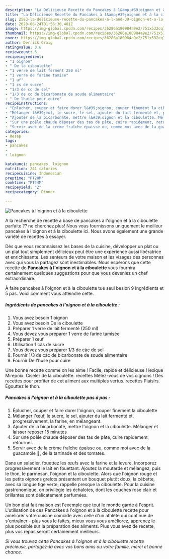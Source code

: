 ```yaml
---
description: "La Délicieuse Recette du Pancakes à l&amp;#39;oignon et à la ciboulette"
title: "La Délicieuse Recette du Pancakes à l&amp;#39;oignon et à la ciboulette"
slug: 2583-la-delicieuse-recette-du-pancakes-a-l-and-39-oignon-et-a-la-ciboulette
date: 2020-06-24T01:56:30.481Z
image: https://img-global.cpcdn.com/recipes/36286a180984a9e2/751x532cq70/pancakes-a-loignon-et-a-la-ciboulette-photo-principale-de-la-recette.jpg
thumbnail: https://img-global.cpcdn.com/recipes/36286a180984a9e2/751x532cq70/pancakes-a-loignon-et-a-la-ciboulette-photo-principale-de-la-recette.jpg
cover: https://img-global.cpcdn.com/recipes/36286a180984a9e2/751x532cq70/pancakes-a-loignon-et-a-la-ciboulette-photo-principale-de-la-recette.jpg
author: Derrick Craig
ratingvalue: 3.6
reviewcount: 6
recipeingredient:
- "1 oignon"
- " De la ciboulette"
- "1 verre de lait ferment 250 ml"
- "1 verre de farine tamise"
- "1 uf"
- "1 cs de sucre"
- "1/3 de cc de sel"
- "1/3 de cc de bicarbonate de soude alimentaire"
- " De lhuile pour cuire"
recipeinstructions:
- "Éplucher, couper et faire dorer l&#39;oignon, couper finement la ciboulette"
- "Mélanger l&#39;œuf, le sucre, le sel, ajouter du lait fermenté et, progressivement, la farine, en mélangeant."
- "Ajouter de la bicarbonate, mettre l&#39;oignon et la ciboulette. Mélanger et laisser reposer 15 minutes"
- "Sur une poêle chaude déposer des tas de pâte, cuire rapidement, retourner."
- "Servir avec de la crème fraîche épaisse ou, comme moi avec de la guacamole 🥑, de la tartinade et des tomates."
categories:
- Resep
tags:
- pancakes
- 
- loignon

katakunci: pancakes  loignon 
nutrition: 241 calories
recipecuisine: Indonesian
preptime: "PT20M"
cooktime: "PT44M"
recipeyield: "2"
recipecategory: Dinner

---
```



![Pancakes à l&#39;oignon et à la ciboulette](https://img-global.cpcdn.com/recipes/36286a180984a9e2/751x532cq70/pancakes-a-loignon-et-a-la-ciboulette-photo-principale-de-la-recette.jpg)

A la recherche de recette à base de pancakes à l&#39;oignon et à la ciboulette parfaite ?? ne cherchez plus! Nous vous fournissons uniquement le meilleur pancakes à l&#39;oignon et à la ciboulette ici. Nous avons également une grande variété de recettes à essayer.

Dès que vous reconnaissez les bases de la cuisine, développer un plat ou un plat tout simplement délicieux peut être une expérience aussi libératrice et enrichissante. Les senteurs de votre maison et les visages des personnes avec qui vous la partagez sont inestimables. Nous espérons que cette recette de <strong> Pancakes à l&#39;oignon et à la ciboulette </strong> vous fournira certainement quelques suggestions pour que vous deveniez un chef extraordinaire.

<!--inarticleads1-->

À faire pancakes à l&#39;oignon et à la ciboulette tue seul besion 9 Ingrédients et 5 pas. Voici comment vous atteindre cette.

##### Ingrédients de pancakes à l&#39;oignon et à la ciboulette :

1. Vous avez besoin 1 oignon
1. Vous avez besoin  De la ciboulette
1. Préparer 1 verre de lait fermenté (250 ml)
1. Vous devez vous préparer 1 verre de farine tamisée
1. Préparer 1 œuf
1. Utilisation 1 càs de sucre
1. Vous devez vous préparer 1/3 de càc de sel
1. Fournir 1/3 de càc de bicarbonate de soude alimentaire
1. Fournir  De l&#39;huile pour cuire


Une bonne recette comme on les aime ! Facile, rapide et délicieuse ! lexique Mirepoix. Ciseler de la ciboulette. recettes Mêlez-vous de vos oignons ! Des recettes pour profiter de cet aliment aux multiples vertus. recettes Plaisirs. Égouttez le thon. 

<!--inarticleads2-->

##### Pancakes à l&#39;oignon et à la ciboulette pas à pas :

1. Éplucher, couper et faire dorer l&#39;oignon, couper finement la ciboulette
1. Mélanger l&#39;œuf, le sucre, le sel, ajouter du lait fermenté et, progressivement, la farine, en mélangeant.
1. Ajouter de la bicarbonate, mettre l&#39;oignon et la ciboulette. Mélanger et laisser reposer 15 minutes
1. Sur une poêle chaude déposer des tas de pâte, cuire rapidement, retourner.
1. Servir avec de la crème fraîche épaisse ou, comme moi avec de la guacamole 🥑, de la tartinade et des tomates.


Dans un saladier, fouettez les œufs avec la farine et la levure. Incorporez progressivement le lait en fouettant. Ajoutez la moutarde et mélangez, puis le thon, le parmesan, l&#39;oignon et la ciboulette. Alors que l&#39;oignon rouge et les petits oignons grelots présentent un bouquet plutôt doux, la cébette, avec sa longue tige verte, rappelle presque la ciboulette. Pour la cuisine gastronomique, on privilégie les échalotes, dont les couches rose clair et brillantes sont délicatement parfumées. 

<!--inarticleads1-->

<p>
Un bon plat fait maison est l'exemple que tout le monde garde à l'esprit. L'utilisation de ces Pancakes à l&#39;oignon et à la ciboulette recette pour améliorer votre cuisine coïncide avec celle d'un athlète qui continue de s'entraîner - plus vous le faites, mieux vous vous améliorez, apprenez le plus possible sur la préparation des aliments. Plus vous avez de recette, plus vos repas seront certainement meilleurs.
</p>

<p>
<i>Si vous trouvez cette Pancakes à l&#39;oignon et à la ciboulette recette précieuse, partagez-la avec vos bons amis ou votre famille, merci et bonne chance.</i>
</p>

